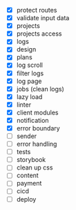 - [x] protect routes
- [x] validate input data
- [x] projects
- [x] projects access
- [x] logs
- [x] design
- [x] plans
- [x] log scroll
- [x] filter logs
- [x] log page
- [x] jobs (clean logs)
- [x] lazy load
- [x] linter
- [x] client modules
- [x] notification
- [x] error boundary
- [ ] sender
- [ ] error handling
- [ ] tests
- [ ] storybook
- [ ] clean up css
- [ ] content
- [ ] payment
- [ ] cicd
- [ ] deploy
